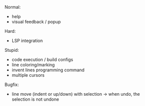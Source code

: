 Normal:
- help
- visual feedback / popup

Hard:
- LSP integration

Stupid:
- code execution / build configs
- line coloring/marking
- invent lines programming command
- multiple cursors

Bugfix:
- line move (indent or up/down) with selection -> when undo, the selection is not undone
